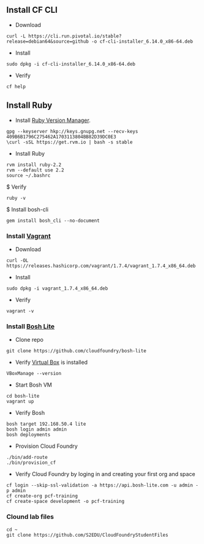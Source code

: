 ## Install CF CLI

* Download

```
curl -L https://cli.run.pivotal.io/stable?release=debian64&source=github -o cf-cli-installer_6.14.0_x86-64.deb
```

* Install

```
sudo dpkg -i cf-cli-installer_6.14.0_x86-64.deb
```

* Verify

```
cf help
```

## Install Ruby

* Install [Ruby Version Manager](http://rvm.io/).

```
gpg --keyserver hkp://keys.gnupg.net --recv-keys 409B6B1796C275462A1703113804BB82D39DC0E3
\curl -sSL https://get.rvm.io | bash -s stable
```

* Install Ruby

```
rvm install ruby-2.2
rvm --default use 2.2
source ~/.bashrc
```

$ Verify

```
ruby -v
```

$ Install bosh-cli

```
gem install bosh_cli --no-document
```

### Install [Vagrant](https://docs.vagrantup.com/v2/installation/)

* Download

```
curl -OL https://releases.hashicorp.com/vagrant/1.7.4/vagrant_1.7.4_x86_64.deb
```

* Install

```
sudo dpkg -i vagrant_1.7.4_x86_64.deb
```

* Verify

```
vagrant -v
```

### Install [Bosh Lite](https://github.com/cloudfoundry/bosh-lite)

* Clone repo

```
git clone https://github.com/cloudfoundry/bosh-lite
```

* Verify [Virtual Box](https://www.virtualbox.org/wiki/Downloads) is installed

```
VBoxManage --version
```

* Start Bosh VM

```
cd bosh-lite
vagrant up
```

* Verify Bosh

```
bosh target 192.168.50.4 lite
bosh login admin admin
bosh deployments
```


* Provision Cloud Foundry

```
./bin/add-route
./bin/provision_cf
```

* Verify Cloud Foundry by loging in and creating your first org and space

```
cf login --skip-ssl-validation -a https://api.bosh-lite.com -u admin -p admin
cf create-org pcf-training
cf create-space development -o pcf-training
```

### Clound lab files

```
cd ~
git clone https://github.com/S2EDU/CloudFoundryStudentFiles
```
